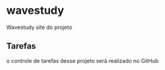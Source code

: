 # wavestudy
Wavestudy site do projeto

## Tarefas 

o controle de tarefas desse projeto será realizado no GitHub